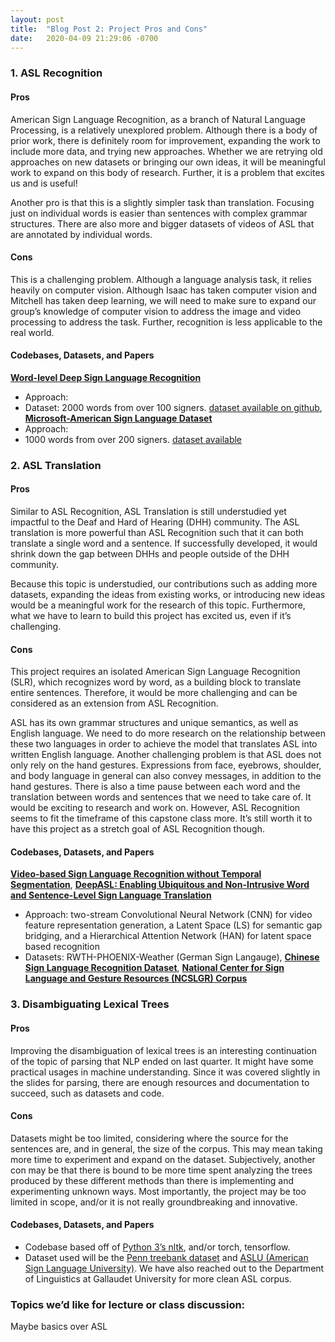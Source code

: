 ```yaml
---
layout: post
title:  "Blog Post 2: Project Pros and Cons"
date:   2020-04-09 21:29:06 -0700
---
```


### 1. ASL Recognition
#### Pros
American Sign Language Recognition, as a branch of  Natural Language Processing, is a relatively unexplored problem. Although there is a body of prior work, there is definitely room for improvement, expanding the work to include more data, and trying new approaches. Whether we are retrying old approaches on new datasets or bringing our own ideas, it will be meaningful work to expand on this body of research. Further, it is a problem that excites us and is useful! 

Another pro is that this is a slightly simpler task than translation. Focusing just on individual words is easier than sentences with complex grammar structures. There are also more and bigger datasets of videos of ASL that are annotated by individual words. 

#### Cons
This is a challenging problem. Although a language analysis task, it relies heavily on computer vision. Although Isaac has taken computer vision and Mitchell has taken deep learning, we will need to make sure to expand our group’s knowledge of computer vision to address the image and video processing to address the task. Further, recognition is less applicable to the real world. 

#### Codebases, Datasets, and Papers
[**Word-level Deep Sign Language Recognition**](https://www.groundai.com/project/word-level-deep-sign-language-recognition-from-video-a-new-large-scale-dataset-and-methods-comparison/1)
- Approach: 
- Dataset: 2000 words from over 100 signers. [dataset available on github](https://github.com/dxli94/WLASL),
[**Microsoft-American Sign Language Dataset**](http://export.arxiv.org/pdf/1812.01053)
- Approach: 
- 1000 words from over 200 signers. [dataset available](https://www.microsoft.com/en-us/research/project/ms-asl/) 

### 2. ASL Translation
#### Pros
Similar to ASL Recognition, ASL Translation is still understudied yet impactful to the Deaf and Hard of Hearing (DHH) community. The ASL translation is more powerful than ASL Recognition such that it can both translate a single word and a sentence. If successfully developed, it would shrink down the gap between DHHs and people outside of the DHH community.

Because this topic is understudied, our contributions such as adding more datasets, expanding the ideas from existing works, or introducing new ideas would be a meaningful work for the research of this topic. Furthermore, what we have to learn to build this project has excited us, even if it’s challenging.
#### Cons
This project requires an isolated American Sign Language Recognition (SLR), which recognizes word by word, as a building block to translate entire sentences. Therefore, it would be more challenging and can be considered as an extension from ASL Recognition.

ASL has its own grammar structures and unique semantics, as well as English language. We need to do more research on the relationship between these two languages in order to achieve the model that translates ASL into written English language. Another challenging problem is that ASL does not only rely on the hand gestures. Expressions from face, eyebrows, shoulder, and body language in general can also convey messages, in addition to the hand gestures. There is also a time pause between each word and the translation between words and sentences that we need to take care of. It would be exciting to research and work on. However, ASL Recognition seems to fit the timeframe of this capstone class more. It’s still worth it to have this project as a stretch goal of ASL Recognition though.

#### Codebases, Datasets, and Papers
[**Video-based Sign Language Recognition without Temporal Segmentation**](https://arxiv.org/abs/1801.10111), [**DeepASL: Enabling Ubiquitous and Non-Intrusive Word and Sentence-Level Sign Language Translation**](https://arxiv.org/abs/1802.07584)
- Approach: two-stream Convolutional Neural Network (CNN) for video feature representation generation, a Latent Space (LS) for semantic gap bridging, and a Hierarchical Attention Network (HAN) for latent space based recognition
- Datasets: RWTH-PHOENIX-Weather (German Sign Langauge), [**Chinese Sign Language Recognition Dataset**](http://home.ustc.edu.cn/~pjh/openresources/cslr-dataset-2015/index.html), [**National Center for Sign Language and Gesture Resources (NCSLGR) Corpus**](http://secrets.rutgers.edu/dai/queryPages/querySelection.php)



### 3. Disambiguating Lexical Trees
#### Pros
Improving the disambiguation of lexical trees is an interesting continuation of the topic of parsing that NLP ended on last quarter. It might have some practical usages in machine understanding. Since it was covered slightly in the slides for parsing, there are enough resources and documentation to succeed, such as datasets and code.

#### Cons
Datasets might be too limited, considering where the source for the sentences are, and in general, the size of the corpus. This may mean taking more time to experiment and expand on the dataset. Subjectively, another con may be that there is bound to be more time spent analyzing the trees produced by these different methods than there is implementing and experimenting unknown ways. Most importantly, the project may be too limited in scope, and/or it is not really groundbreaking and innovative.

#### Codebases, Datasets, and Papers
- Codebase based off of [Python 3’s nltk](https://www.cs.bgu.ac.il/~elhadad/nlp16/NLTK-PCFG.html), and/or torch, tensorflow. 
- Dataset used will be the [Penn treebank dataset](https://catalog.ldc.upenn.edu/LDC99T42) and [ASLU (American Sign Language University)](https://www.lifeprint.com/). We have also reached out to the Department of Linguistics at Gallaudet University for more clean ASL corpus.

### Topics we’d like for lecture or class discussion:
Maybe basics over ASL
